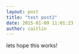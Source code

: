 ```yaml
---
layout: post
title: "test post2"
date: 2015-01-09 11:01:23
author: caitlin
---
```


lets hope this works!

